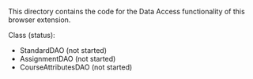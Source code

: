 This directory contains the code for the Data Access functionality of this browser extension.

Class (status):
- StandardDAO (not started)
- AssignmentDAO (not started)
- CourseAttributesDAO (not started)
